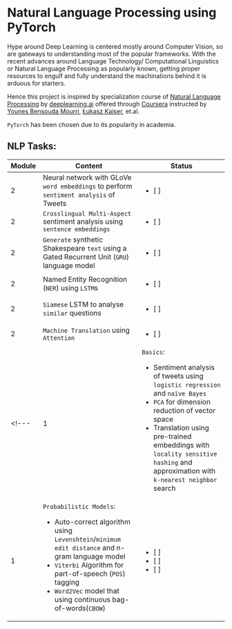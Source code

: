 
# Natural Language Processing using PyTorch
Hype around Deep Learning is centered mostly around Computer Vision, so are gateways to understanding most of the popular frameworks. With the recent advances around Language Technology/ Computational Linguistics or Natural Language Processing as popularly known, getting proper resources to engulf and fully understand the machinations behind it is arduous for starters.

Hence this project is inspired by specialization course of [Natural Language Processing](https://www.coursera.org/specializations/natural-language-processing) by [deeplearning.ai](https://www.deeplearning.ai/) offered through [Coursera](https://www.coursera.org) instructed by [Younes Bensouda Mourri](https://www.coursera.org/instructor/ymourri), [Łukasz Kaiser](https://www.coursera.org/instructor/lukaszkaiser), et.al.

`PyTorch` has been chosen due to its popularity in academia.

## NLP Tasks:
| Module | Content | Status |
|--|--|--|
| 2 | Neural network with GLoVe `word embeddings` to perform `sentiment analysis` of Tweets |  <ul><li> [ ] </li></ul>  |
| 2 | `Crosslingual Multi-Aspect` sentiment analysis using `sentence embeddings` |  <ul><li> [ ] </li></ul>  |
| 2 | `Generate` synthetic Shakespeare `text` using a Gated Recurrent Unit (`GRU`) language model |  <ul><li> [ ] </li></ul>  |
| 2 | Named Entity Recognition (`NER`) using `LSTM`s |  <ul><li> [ ] </li></ul>  |
| 2 | `Siamese` LSTM to analyse `similar` questions |  <ul><li> [ ] </li></ul>  |
| 2 | `Machine Translation` using `Attention` |  <ul><li> [ ] </li></ul>  |
<!---| 1 | `Basics`: <ul><li> Sentiment analysis of tweets using `logistic regression` and `naïve Bayes` </li><li>  `PCA` for dimension reduction of vector space</li><li>Translation using pre-trained embeddings with `locality sensitive hashing` and approximation with `k-nearest neighbor` search</li></ul> |  <ul><li> [ ] </li><li> [ ] </li><li> [ ] </li></ul>  |
| 1 | `Probabilistic Models`: <ul><li> Auto-correct algorithm using `Levenshtein`/`minimum edit distance` and n-gram language model </li><li>  `Viterbi` Algorithm for part-of-speech (`POS`) tagging</li><li>`Word2Vec` model that using continuous bag-of-words(`CBOW`)</li></ul> |  <ul><li> [ ] </li><li> [ ] </li><li> [ ] </li></ul>  |-->

